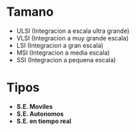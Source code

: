 # Tamano

- ULSI (Integracion a escala ultra grande)
- VLSI (Integracion a muy grande escala)
- LSI (Integracion a gran escala)
- MSI (Integracion a media escala)
- SSI (Integracion a pequena escala)

# Tipos

- **S.E. Moviles**
- **S.E. Autonomos**
- **S.E. en tiempo real**